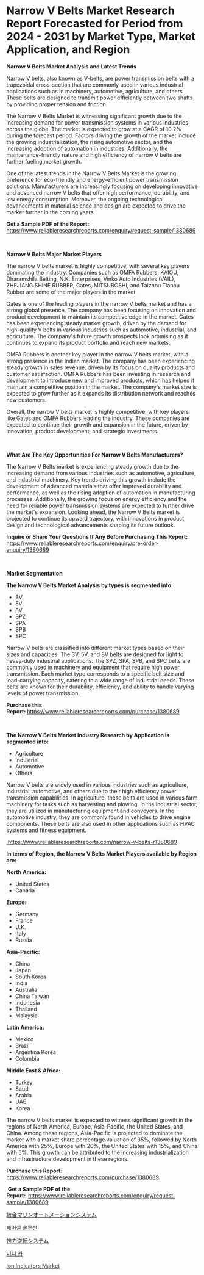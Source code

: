 <p><h1>Narrow V Belts Market Research Report Forecasted for Period from 2024 -  2031 by Market Type, Market Application, and Region</h1></p><p><strong>Narrow V Belts Market Analysis and Latest Trends</strong></p>
<p><p>Narrow V belts, also known as V-belts, are power transmission belts with a trapezoidal cross-section that are commonly used in various industrial applications such as in machinery, automotive, agriculture, and others. These belts are designed to transmit power efficiently between two shafts by providing proper tension and friction.</p><p>The Narrow V Belts Market is witnessing significant growth due to the increasing demand for power transmission systems in various industries across the globe. The market is expected to grow at a CAGR of 10.2% during the forecast period. Factors driving the growth of the market include the growing industrialization, the rising automotive sector, and the increasing adoption of automation in industries. Additionally, the maintenance-friendly nature and high efficiency of narrow V belts are further fueling market growth.</p><p>One of the latest trends in the Narrow V Belts Market is the growing preference for eco-friendly and energy-efficient power transmission solutions. Manufacturers are increasingly focusing on developing innovative and advanced narrow V belts that offer high performance, durability, and low energy consumption. Moreover, the ongoing technological advancements in material science and design are expected to drive the market further in the coming years.</p></p>
<p><strong>Get a Sample PDF of the Report:&nbsp;</strong> <a href="https://www.reliableresearchreports.com/enquiry/request-sample/1380689">https://www.reliableresearchreports.com/enquiry/request-sample/1380689</a></p>
<p>&nbsp;</p>
<p><strong>Narrow V Belts Major Market Players</strong></p>
<p><p>The narrow V belts market is highly competitive, with several key players dominating the industry. Companies such as OMFA Rubbers, KAIOU, Dharamshila Belting, N.K. Enterprises, Vinko Auto Industries (VAIL), ZHEJIANG SHINE RUBBER, Gates, MITSUBOSHI, and Taizhou Tianou Rubber are some of the major players in the market.</p><p>Gates is one of the leading players in the narrow V belts market and has a strong global presence. The company has been focusing on innovation and product development to maintain its competitive edge in the market. Gates has been experiencing steady market growth, driven by the demand for high-quality V belts in various industries such as automotive, industrial, and agriculture. The company's future growth prospects look promising as it continues to expand its product portfolio and reach new markets.</p><p>OMFA Rubbers is another key player in the narrow V belts market, with a strong presence in the Indian market. The company has been experiencing steady growth in sales revenue, driven by its focus on quality products and customer satisfaction. OMFA Rubbers has been investing in research and development to introduce new and improved products, which has helped it maintain a competitive position in the market. The company's market size is expected to grow further as it expands its distribution network and reaches new customers.</p><p>Overall, the narrow V belts market is highly competitive, with key players like Gates and OMFA Rubbers leading the industry. These companies are expected to continue their growth and expansion in the future, driven by innovation, product development, and strategic investments.</p></p>
<p>&nbsp;</p>
<p><strong>What Are The Key Opportunities For Narrow V Belts Manufacturers?</strong></p>
<p><p>The Narrow V Belts market is experiencing steady growth due to the increasing demand from various industries such as automotive, agriculture, and industrial machinery. Key trends driving this growth include the development of advanced materials that offer improved durability and performance, as well as the rising adoption of automation in manufacturing processes. Additionally, the growing focus on energy efficiency and the need for reliable power transmission systems are expected to further drive the market's expansion. Looking ahead, the Narrow V Belts market is projected to continue its upward trajectory, with innovations in product design and technological advancements shaping its future outlook.</p></p>
<p><strong>Inquire or Share Your Questions If Any Before Purchasing This Report:</strong> <a href="https://www.reliableresearchreports.com/enquiry/pre-order-enquiry/1380689">https://www.reliableresearchreports.com/enquiry/pre-order-enquiry/1380689</a></p>
<p>&nbsp;</p>
<p><strong>Market Segmentation</strong></p>
<p><strong>The Narrow V Belts Market Analysis by types is segmented into:</strong></p>
<p><ul><li>3V</li><li>5V</li><li>8V</li><li>SPZ</li><li>SPA</li><li>SPB</li><li>SPC</li></ul></p>
<p><p>Narrow V belts are classified into different market types based on their sizes and capacities. The 3V, 5V, and 8V belts are designed for light to heavy-duty industrial applications. The SPZ, SPA, SPB, and SPC belts are commonly used in machinery and equipment that require high power transmission. Each market type corresponds to a specific belt size and load-carrying capacity, catering to a wide range of industrial needs. These belts are known for their durability, efficiency, and ability to handle varying levels of power transmission.</p></p>
<p><strong>Purchase this Report:&nbsp;</strong><a href="https://www.reliableresearchreports.com/purchase/1380689">https://www.reliableresearchreports.com/purchase/1380689</a></p>
<p>&nbsp;</p>
<p><strong>The Narrow V Belts Market Industry Research by Application is segmented into:</strong></p>
<p><ul><li>Agriculture</li><li>Industrial</li><li>Automotive</li><li>Others</li></ul></p>
<p><p>Narrow V belts are widely used in various industries such as agriculture, industrial, automotive, and others due to their high efficiency power transmission capabilities. In agriculture, these belts are used in various farm machinery for tasks such as harvesting and plowing. In the industrial sector, they are utilized in manufacturing equipment and conveyors. In the automotive industry, they are commonly found in vehicles to drive engine components. These belts are also used in other applications such as HVAC systems and fitness equipment.</p></p>
<p><a href="https://www.reliableresearchreports.com/narrow-v-belts-r1380689">&nbsp;https://www.reliableresearchreports.com/narrow-v-belts-r1380689</a></p>
<p><strong>In terms of Region, the Narrow V Belts Market Players available by Region are:</strong></p>
<p>
    <p> <strong> North America: </strong>
        <ul>
            <li>United States</li>
            <li>Canada</li>
        </ul>
        </p> 
    <p> <strong> Europe: </strong>
        <ul>
            <li>Germany</li>
            <li>France</li>
            <li>U.K.</li>
            <li>Italy</li>
            <li>Russia</li>
        </ul>
        </p> 
    <p> <strong> Asia-Pacific: </strong>
        <ul>
            <li>China</li>
            <li>Japan</li>
            <li>South Korea</li>
            <li>India</li>
            <li>Australia</li>
            <li>China Taiwan</li>
            <li>Indonesia</li>
            <li>Thailand</li>
            <li>Malaysia</li>
        </ul>
        </p> 
    <p> <strong> Latin America: </strong>
        <ul>
            <li>Mexico</li>
            <li>Brazil</li>
            <li>Argentina Korea</li>
            <li>Colombia</li>
        </ul>
        </p> 
    <p> <strong> Middle East & Africa: </strong>
        <ul>
            <li>Turkey</li>
            <li>Saudi</li>
            <li>Arabia</li>
            <li>UAE</li>
            <li>Korea</li>
        </ul>
    </p>
    </p>
<p><p>The narrow V belts market is expected to witness significant growth in the regions of North America, Europe, Asia-Pacific, the United States, and China. Among these regions, Asia-Pacific is projected to dominate the market with a market share percentage valuation of 35%, followed by North America with 25%, Europe with 20%, the United States with 15%, and China with 5%. This growth can be attributed to the increasing industrialization and infrastructure development in these regions.</p></p>
<p><strong>Purchase this Report: </strong><a href="https://www.reliableresearchreports.com/purchase/1380689">https://www.reliableresearchreports.com/purchase/1380689</a></p>
<p>&nbsp;<strong>Get a Sample PDF of the Report:&nbsp;&nbsp;</strong><a href="https://www.reliableresearchreports.com/enquiry/request-sample/1380689">https://www.reliableresearchreports.com/enquiry/request-sample/1380689</a></p>
<p><strong></strong></p>
<p><p><a href="https://github.com/dzy793153605/Market-Research-Report-List-1/blob/main/638541335638.md">統合マリンオートメーションシステム</a></p><p><a href="https://github.com/WilburKihn5676/Market-Research-Report-List-1/blob/main/631986532635.md">제어실 솔루션</a></p><p><a href="https://github.com/EthanMorar2011/Market-Research-Report-List-1/blob/main/422528535639.md">推力逆転システム</a></p><p><a href="https://github.com/vseigx30c9a1j/Market-Research-Report-List-1/blob/main/485089632634.md">미니 카</a></p><p><a href="https://github.com/Whitneyboyettebo9kiw7yr13/Market-Research-Report-List-2/blob/main/ion-indicators-market.md">Ion Indicators Market</a></p></p>